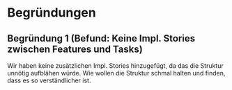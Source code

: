 # Begründungen


## Begründung 1 (Befund: Keine Impl. Stories zwischen Features und Tasks)

Wir haben keine zusätzlichen Impl. Stories hinzugefügt, da das die Struktur unnötig aufblähen würde. Wie wollen die Struktur schmal halten und finden, dass es so verständlicher ist.